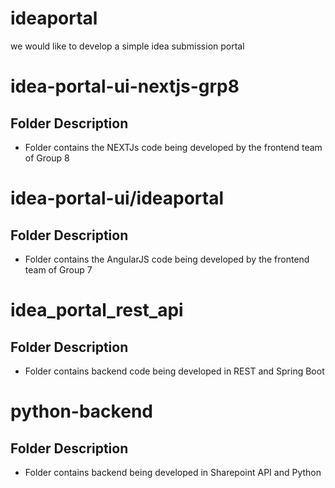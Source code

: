 # ideaportal
we would like to develop a simple idea submission portal 
# idea-portal-ui-nextjs-grp8
## Folder Description

  - Folder contains the NEXTJs code being developed by the frontend team of Group 8
# idea-portal-ui/ideaportal
## Folder Description

  - Folder contains the AngularJS code being developed by the frontend team of Group 7
# idea_portal_rest_api
## Folder Description

  - Folder contains backend code being developed in REST and Spring Boot
# python-backend
## Folder Description

 - Folder contains backend being developed in Sharepoint API and Python
